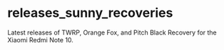 # releases_sunny_recoveries
Latest releases of TWRP, Orange Fox, and Pitch Black Recovery for the Xiaomi Redmi Note 10.
